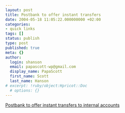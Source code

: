 ```yaml
---
layout: post
title: Postbank to offer instant transfers
date: 2004-05-18 11:05:22.000000000 +02:00
categories:
- quick links
tags: []
status: publish
type: post
published: true
meta: {}
author:
  login: shanson
  email: papascott-wp@gmail.com
  display_name: PapaScott
  first_name: Scott
  last_name: Hanson
# excerpt: !ruby/object:Hpricot::Doc
  # options: {}
---
```

<p><a title="eBay accelerator" href="http://www.golem.de/0405/31328.html">Postbank to offer instant transfers to internal accounts</a></p>
